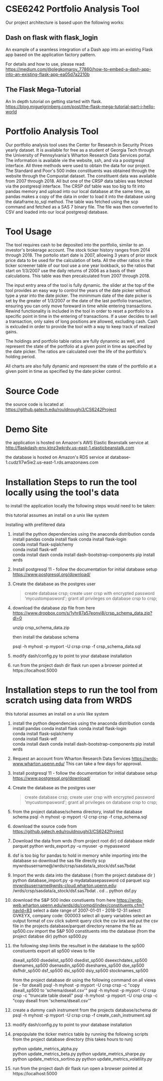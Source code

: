 # CSE6242 Portfolio Analysis Tool
Our project architecture is based upon the following works:

## Dash on flask with flask_login
An example of a seamless integration of a Dash app into an existing Flask app based on the application factory pattern.

For details and how to use, please read: https://medium.com/@olegkomarov_77860/how-to-embed-a-dash-app-into-an-existing-flask-app-ea05d7a2210b


## The Flask Mega-Tutorial
An In depth tutorial on getting started with flask.
https://blog.miguelgrinberg.com/post/the-flask-mega-tutorial-part-i-hello-world

# Portfolio Analysis Tool
Our portfolio analysis tool uses the Center for Research in Security Prices yearly dataset. It is available for free as a student of Georgia Tech through the University of Pennsylvania's Wharton Research Data Services portal.  The information is available vie the website, ssh, and via a postgresql interface.  All three methods were used to obtain the data for our project.  The Standard and Poor's 500 index constituents was obtained through the website through the Compustat dataset.  The constituent data was available from 2007 through 2018. All but one of the CRSP data tables was fetched via the postgresql interface.  The CRSP dsf table was too big to fit into pandas memory and upload into our local database at the same time, as pandas makes a copy of the data in order to load it into the database using the dataframe.to_sql method. The table was fetched using the scp command and fetched as a SAS 7 binary file.  The file was then converted to CSV and loaded into our local postgresql database.

# Tool Usage
The tool requires cash to be deposited into the portfolio, similar to an investor's brokerage account.  The stock ticker history ranges from 2014 through 2018.  The portolio start date is 2007, allowing 3 years of prior stock price data to be used for the calculation of beta.  All the other ratios in the ticker screener table of our tool use a one year lookback, so the ratios that start on 1/3/2007 use the daily returns of 2006 as a basis of their calculations.  This table was then precalculated from 2007 through 2018.  

The input entry area of the tool is fully dynamic. the slider at the top of the tool provides an easy way to control the years of the date picker without type a year into the date picker. The minimmum date of the date picker is set by the greater of 1/3/2007 or the date of the last portfolio transaction, ensuring you can only move foreward in time while entering transactions.  Rewind functionality is included in the tool in order to reset a portfolio to a specific point in time in the entering of transactions. If a user decides to sell a transaction, only sales of long positions are allowed, excluding cash.  Cash is exlcuded in order to provide the tool with a way to keep track of realized gains.

The holdings and portfolio table ratios are fully dynanmic as well, and represent the state of the portfolio at a given point in time as specified by the date picker.  The ratios are calculated over the life of the portfolio's holding period.

All charts are also fully dynamic and represent the state of the portfolio at a given point in time as specified by the date picker control.

# Source Code
the source code is located at 
https://github.gatech.edu/rouldnoughi3/CS6242Project

# Demo Site
the application is hosted on Amazon's AWS Elastic Beanstalk service at
http://flaskdash-env.ktnz3wkrdv.us-east-1.elasticbeanstalk.com

the database is hosted on Amazon's RDS service at 
database-1.cudz1l7w5ie2.us-east-1.rds.amazonaws.com

# Installation Steps to run the tool locally using the tool's data
to install the application locally the following steps would need to be taken:

this tutorial assumes an install on a unix like system

Installing with prefiltered data
1. install the python dependencies using the anaconda distribution
	conda install pandas
	conda install flask
	conda install flask-login           
	conda install flask-sqlalchemy     
	conda install flask-wtf           
	conda install dash
	conda install  dash-bootstrap-components
	pip install wrds
2. Install postgresql 11 - follow the documentation for initial database setup
	https://www.postgresql.org/download/
	
3. Create the database as the postgres user
	>create database crsp;
	>create user crsp with encrypted password 'mycustompasword';
	>grant all privileges on database crsp to crsp;
	
4. download the database zip file from here
	https://www.dropbox.com/s/1yhr87a57eonvi8/crsp_schema_data.zip?dl=0
	
	unzip crsp_schema_data.zip

	then install the database schema

	psql -h myhost -p myport -U crsp crsp -f crsp_schema_data.sql

5. modify dash/config.py to point to your database installation

6. run from the project dash dir
	flask run
	open a browser pointed at https://localhost:5000

# Installation steps to run the tool from scratch using data from WRDS
this tutorial assumes an install on a unix like system

1. install the python dependencies using the anaconda distribution
	conda install pandas
	conda install flask
	conda install flask-login           
	conda install flask-sqlalchemy     
	conda install flask-wtf           
	conda install dash
	conda install  dash-bootstrap-components
	pip install wrds

2. Request an account from Wharton Research Data Services
	https://wrds-www.wharton.upenn.edu/
	This can take a few days for approval.
	
3. Install postgresql 11 - follow the documentation for initial database setup
	https://www.postgresql.org/download/
	
4. Create the database as the postgres user
	>create database crsp;
	>create user crsp with encrypted password 'mycustompasword';
	>grant all privileges on database crsp to crsp;
	
5. from the project database/schema directory, install the database schema
	psql -h myhost -p myport -U crsp crsp -f crsp_schema.sql

6. download the source code from 
	https://github.gatech.edu/rouldnoughi3/CS6242Project
	
	
7. Download the data from wrds (from project root dir)
	cd database
	mkdir parquet
	python wrds_export.py -u myuser -p mypassword
	
8. dsf is too big for pandas to hold in memory while importing into the database so download the sas file directly
	scp  mywrdsusername@/wrds/crsp/sasdata/a_stock/dsf.sas7bdat 
	
9. Import the wrds data into the database ( from the project database dir )
	python database_import.py -p mydatabasepassword
	cd parquet
	scp mywrdsusername@wrds-cloud.wharton.upenn.edu: /wrds/crsp/sasdata/a_stock/dsf.sas7bdat .
	cd ..
	python dsf.py

10. download the S&P 500 index constiuents from here
	https://wrds-web.wharton.upenn.edu/wrds/ds/compd/index/constituents.cfm?navId=83
	select a date range of 2007-01-01 - 2018-12-31
	select GVKEYX,  company code: 000003
select all query variables
select an output format of csv
click submit query
click the csv link and put the csv file in the projects database/parquet directory
	rename the file as sp500.csv
	import the S&P 500 constituents into the database
	(from the project databse dir)
	python sp500.py
	
11. the following step limits the resultset in the database to the sp500 constiuents 
	export all sp500 views to file 
	
	dseall_sp500
	dsedelist_sp500
	dsedist_sp500
	dseexchdates_sp500
	dsenames_sp500
	dsenasdin_sp500
	dseshares_sp500
	dse_sp500
	dsfhdr_sp500
	dsf_sp500
	dsi_sp500
	dsiy_sp500
	stocknames_sp500
	
	from the project database dir
	using the following command on all views (ie - for dseall)
	psql -h myhost -p myport -U crsp crsp -c "copy dseall_sp500 to 'schema/dseall.csv'"
	psql -h myhost -p myport -U crsp crsp -c "truncate table dseall"
	psql -h myhost -p myport -U crsp crsp -c "copy dseall from 'schema/dseall.csv'"

12. create a dummy cash instrument
	from the projects database/schema dir
	psql -h myhost -p myport -U crsp crsp -f create_cash_instrument.sql
	
13. modify dash/config.py to point to your database installation

14. prepopulate the ticker metrics table by running the following scripts
	from the project database directory (this takes hours to run)

	python update_metrics_alpha.py  
	python update_metrics_beta.py
	python update_metrics_sharpe.py 
	python update_metrics_sortino.py 
	python update_metrics_volatility.py

15. run from the project dash dir
	flask run
	open a browser pointed at https://localhost:5000
